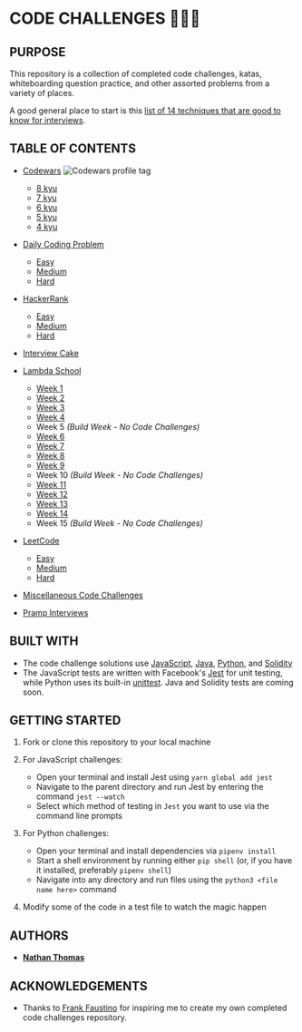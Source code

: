 # CODE CHALLENGES 👨🏻‍💻

## PURPOSE

This repository is a collection of completed code challenges, katas, whiteboarding question practice, and other assorted problems from a variety of places.

A good general place to start is this [list of 14 techniques that are good to know for interviews](https://hackernoon.com/14-patterns-to-ace-any-coding-interview-question-c5bb3357f6ed).

## TABLE OF CONTENTS

-   [Codewars](src/codewars/) <img src="https://www.codewars.com/users/nwthomas/badges/micro" alt="Codewars profile tag" />

    -   [8 kyu](src/codewars/8-kyu/8-kyu.md)
    -   [7 kyu](src/codewars/7-kyu/7-kyu.md)
    -   [6 kyu](src/codewars/6-kyu/6-kyu.md)
    -   [5 kyu](src/codewars/5-kyu/5-kyu.md)
    -   [4 kyu](src/codewars/4-kyu/4-kyu.md)

-   [Daily Coding Problem](src/daily-coding-problem)

    -   [Easy](src/daily-coding-problem/easy)
    -   [Medium](src/daily-coding-problem/medium)
    -   [Hard](src/daily-coding-problem/hard)

-   [HackerRank](src/hacker-rank/)

    -   [Easy](src/hacker-rank/easy/easy.md)
    -   [Medium](src/hacker-rank/medium/medium.md)
    -   [Hard](src/hacker-rank/hard/hard.md)

-   [Interview Cake](src/interview-cake/)

-   [Lambda School](src/lambda-school/)

    -   [Week 1](src/lambda-school/week-1/week-1.md)
    -   [Week 2](src/lambda-school/week-2/week-2.md)
    -   [Week 3](src/lambda-school/week-3/week-3.md)
    -   [Week 4](src/lambda-school/week-4/week-4.md)
    -   Week 5 _(Build Week - No Code Challenges)_
    -   [Week 6](src/lambda-school/week-6/week-6.md)
    -   [Week 7](src/lambda-school/week-7/week-7.md)
    -   [Week 8](src/lambda-school/week-8/week-8.md)
    -   [Week 9](src/lambda-school/week-9/week-9.md)
    -   Week 10 _(Build Week - No Code Challenges)_
    -   [Week 11](src/lambda-school/week-11/week-11.md)
    -   [Week 12](src/lambda-school/week-12/week-12.md)
    -   [Week 13](src/lambda-school/week-13/week-13.md)
    -   [Week 14](src/lambda-school/week-14/week-14.md)
    -   Week 15 _(Build Week - No Code Challenges)_

-   [LeetCode](src/leetcode/leetcode.md)

    -   [Easy](src/leetcode/easy/easy.md)
    -   [Medium](src/leetcode/medium/medium.md)
    -   [Hard](src/leetcode/hard/hard.md)

-   [Miscellaneous Code Challenges](src/miscellaneous-code-challenges/misc-code-challenges.md)

-   [Pramp Interviews](src/pramp/pramp.md)

## BUILT WITH

-   The code challenge solutions use [JavaScript](https://www.ecma-international.org/ecma-262/6.0/), [Java](https://www.java.com/en/), [Python](https://www.python.org/), and [Solidity](https://solidity.readthedocs.io/en/v0.4.24/index.html)
-   The JavaScript tests are written with Facebook's [Jest](https://jestjs.io/en/) for unit testing, while Python uses its built-in [unittest](https://docs.python.org/3.7/library/unittest.html#assert-methods). Java and Solidity tests are coming soon.

## GETTING STARTED

1. Fork or clone this repository to your local machine

2. For JavaScript challenges:

    - Open your terminal and install Jest using `yarn global add jest`
    - Navigate to the parent directory and run Jest by entering the command `jest --watch`
    - Select which method of testing in `Jest` you want to use via the command line prompts

3. For Python challenges:

    - Open your terminal and install dependencies via `pipenv install`
    - Start a shell environment by running either `pip shell` (or, if you have it installed, preferably `pipenv shell`)
    - Navigate into any directory and run files using the `python3 <file name here>` command

4. Modify some of the code in a test file to watch the magic happen

## AUTHORS

-   [**Nathan Thomas**](https://github.com/nwthomas)

## ACKNOWLEDGEMENTS

-   Thanks to [Frank Faustino](https://github.com/frankfaustino) for inspiring me to create my own completed code challenges repository.
